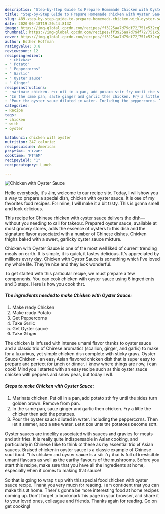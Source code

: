 ```yaml
---
description: "Step-by-Step Guide to Prepare Homemade Chicken with Oyster Sauce"
title: "Step-by-Step Guide to Prepare Homemade Chicken with Oyster Sauce"
slug: 489-step-by-step-guide-to-prepare-homemade-chicken-with-oyster-sauce
date: 2020-06-18T19:20:44.813Z
image: https://img-global.cpcdn.com/recipes/ff3925aa7d79df72/751x532cq70/chicken-with-oyster-sauce-recipe-main-photo.jpg
thumbnail: https://img-global.cpcdn.com/recipes/ff3925aa7d79df72/751x532cq70/chicken-with-oyster-sauce-recipe-main-photo.jpg
cover: https://img-global.cpcdn.com/recipes/ff3925aa7d79df72/751x532cq70/chicken-with-oyster-sauce-recipe-main-photo.jpg
author: Esther Hoffman
ratingvalue: 3.8
reviewcount: 12
recipeingredient:
- " Chicken"
- " Potato"
- " Peppercorns"
- " Garlic"
- " Oyster sauce"
- " Ginger"
recipeinstructions:
- "Marinate chicken. Put oil in a pan, add potato stir fry until the sides turn golden brown. Remove from pan."
- "In the same pan, saute ginger and garlic then chicken. Fry a little the chicken then add the potatoes."
- "Pour the oyster sauce diluted in water. Including the peppercorns. Then let it simmer, add a liitle water. Let it boil until the potatoes become soft."
categories:
- Recipe
tags:
- chicken
- with
- oyster

katakunci: chicken with oyster 
nutrition: 247 calories
recipecuisine: American
preptime: "PT24M"
cooktime: "PT46M"
recipeyield: "1"
recipecategory: Lunch

---
```



![Chicken with Oyster Sauce](https://img-global.cpcdn.com/recipes/ff3925aa7d79df72/751x532cq70/chicken-with-oyster-sauce-recipe-main-photo.jpg)

Hello everybody, it's Jim, welcome to our recipe site. Today, I will show you a way to prepare a special dish, chicken with oyster sauce. It is one of my favorites food recipes. For mine, I will make it a bit tasty. This is gonna smell and look delicious.

This recipe for Chinese chicken with oyster sauce delivers the dish—without you needing to call for takeout. Prepared oyster sauce, available at most grocery stores, adds the essence of oysters to this dish and the signature flavor associated with a number of Chinese dishes. Chicken thighs baked with a sweet, garlicky oyster sauce mixture.

Chicken with Oyster Sauce is one of the most well liked of current trending meals on earth. It is simple, it is quick, it tastes delicious. It's appreciated by millions every day. Chicken with Oyster Sauce is something which I've loved my whole life. They're nice and they look wonderful.


To get started with this particular recipe, we must prepare a few components. You can cook chicken with oyster sauce using 6 ingredients and 3 steps. Here is how you cook that.

<!--inarticleads1-->

##### The ingredients needed to make Chicken with Oyster Sauce:

1. Make ready  Chicken
1. Make ready  Potato
1. Get  Peppercorns
1. Take  Garlic
1. Get  Oyster sauce
1. Take  Ginger


The chicken is infused with intense umami flavor thanks to oyster sauce and a classic trio of Chinese aromatics (scallion, ginger, and garlic) to make for a luxurious, yet simple chicken dish complete with sticky gravy. Oyster Sauce Chicken - an easy Asian flavored chicken dish that is super easy to prepare and perfect for lunch or dinner. I know where things are now, I can cook! Mind you I started with an easy recipe such as this oyster sauce chicken with peppers and snow peas, but today I will. 

<!--inarticleads2-->

##### Steps to make Chicken with Oyster Sauce:

1. Marinate chicken. Put oil in a pan, add potato stir fry until the sides turn golden brown. Remove from pan.
1. In the same pan, saute ginger and garlic then chicken. Fry a little the chicken then add the potatoes.
1. Pour the oyster sauce diluted in water. Including the peppercorns. Then let it simmer, add a liitle water. Let it boil until the potatoes become soft.


Oyster sauces are indeliby associated with sauces and gravies for meats and stir fries. It is really quite indispensable in Asian cooking, and particularly in Chinese I like to think of these as my essential trio of Asian sauces. Braised chicken in oyster sauce is a classic example of Chinese soul food. This chicken and oyster sauce is a stir fry that is full of irresistible umami flavours as well as the earthy flavours of the mushrooms. Before you start this recipe, make sure that you have all the ingredients at home, especially when it comes to making that sauce! 

So that is going to wrap it up with this special food chicken with oyster sauce recipe. Thank you very much for reading. I am confident that you can make this at home. There's gonna be more interesting food at home recipes coming up. Don't forget to bookmark this page in your browser, and share it to your loved ones, colleague and friends. Thanks again for reading. Go on get cooking!
